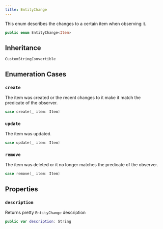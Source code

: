 ```yaml
---
title: EntityChange
---
```


This enum describes the changes to a certain item when observing it.

``` swift
public enum EntityChange<Item> 
```

## Inheritance

`CustomStringConvertible`

## Enumeration Cases

### `create`

The item was created or the recent changes to it make it match the predicate of the observer.

``` swift
case create(_ item: Item)
```

### `update`

The item was updated.

``` swift
case update(_ item: Item)
```

### `remove`

The item was deleted or it no longer matches the predicate of the observer.

``` swift
case remove(_ item: Item)
```

## Properties

### `description`

Returns pretty `EntityChange` description

``` swift
public var description: String 
```
